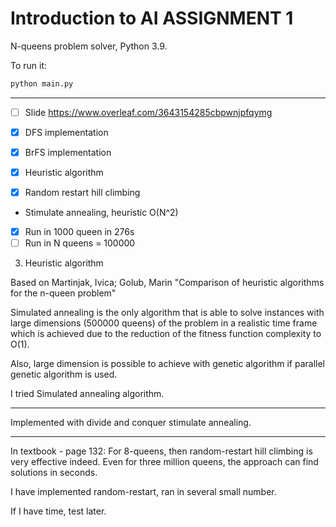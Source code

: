 # Introduction to AI ASSIGNMENT 1
N-queens problem solver, Python 3.9.

To run it:
```bash 
python main.py
```
---

- [ ] Slide https://www.overleaf.com/3643154285cbpwnjpfqymg 
- [x]  DFS implementation

- [x] BrFS implementation

- [x] Heuristic algorithm 
 
- [x] Random restart hill climbing

- Stimulate annealing, heuristic O(N^2)
- [x] Run in 1000 queen in 276s
- [ ] Run in N queens = 100000 

3. Heuristic algorithm

Based on Martinjak, Ivica; Golub, Marin "Comparison of heuristic algorithms for the n-queen problem"

Simulated annealing is
the only algorithm that is able to solve instances
with large dimensions (500000 queens) of the
problem in a realistic time frame which is
achieved due to the reduction of the fitness
function complexity to O(1).

Also, large dimension is possible to achieve with genetic
algorithm if parallel genetic algorithm is used.

I tried Simulated annealing algorithm.

---

Implemented with divide and conquer stimulate annealing.



---
In textbook - page 132:
For 8-queens, then random-restart hill climbing is very effective indeed. Even for three million queens, the approach can find solutions in seconds.

I have implemented random-restart, ran in several small number.

If I have time, test later.

